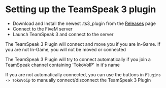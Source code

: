 # Setting up the TeamSpeak 3 plugin

* Download and Install the newest .ts3_plugin from the [Releases](https://github.com/Plactrix/TokoVoIP_v2/releases/latest) page
* Connect to the FiveM server
* Launch TeamSpeak 3 and connect to the server

The TeamSpeak 3 Plugin will connect and move you if you are In-Game. If you are not In-Game, you will not be moved or connected

The TeamSpeak 3 Plugin will try to connect automatically if you join a TeamSpeak channel containing 'TokoVoIP' in it's name

If you are not automatically connected, you can use the buttons in `Plugins -> TokoVoip` to manually connect/disconnect the TeamSpeak 3 Plugin  